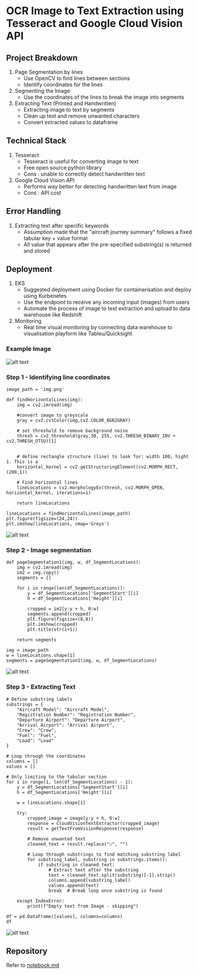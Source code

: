 # OCR Image to Text Extraction using Tesseract and Google Cloud Vision API

## Project Breakdown

1. Page Segmentation by lines
   - Use OpenCV to find lines between sections
   - Identify coordinates for the lines
2. Segmenting the Image
   - Use the coordinates of the lines to break the image into segments
3. Extracting Text (Printed and Handwritten)
   - Extracting image to text by segments
   - Clean up text and remove unwanted characters
   - Convert extracted values to dataframe
  
## Technical Stack

1. Tesseract
   - Tesseract is useful for converting image to text
   - Free open source python library
   - Cons : unable to correctly detect handwritten text
2. Google Cloud Vision API
   - Performs way better for detecting handwritten text from image
   - Cons : API cost

## Error Handling

1. Extracting text after specific keywords
   - Assumption made that the "aircraft journey summary" follows a fixed tabular key + value format
   - All value that appears after the pre-specified substring(s) is returned and stored

## Deployment

1. EKS
   - Suggested deployment using Docker for containerisation and deploy using Kurbenetes
   - Use the endpoint to receive any incoming input (images) from users
   - Automate the process of image to text extraction and upload to data warehouse like Redshift
2. Monitoring
   - Real time visual monitoring by connecting data warehouse to visualisation playform like Tableu/Quicksight


     
### Example Image
![alt text](https://github.com/HuiminTey/huimintey/blob/main/image/img.png)

### Step 1 - Identifying line coordinates
```
image_path = 'img.png' 

def findHorizontalLines(img):
    img = cv2.imread(img) 
    
    #convert image to greyscale
    gray = cv2.cvtColor(img,cv2.COLOR_BGR2GRAY)
    
    # set threshold to remove background noise
    thresh = cv2.threshold(gray,30, 255, cv2.THRESH_BINARY_INV + cv2.THRESH_OTSU)[1]

    
    # define rectangle structure (line) to look for: width 100, hight 1. This is a 
    horizontal_kernel = cv2.getStructuringElement(cv2.MORPH_RECT, (200,1))
    
    # Find horizontal lines
    lineLocations = cv2.morphologyEx(thresh, cv2.MORPH_OPEN, horizontal_kernel, iterations=1)
    
    return lineLocations

lineLocations = findHorizontalLines(image_path)
plt.figure(figsize=(24,24))
plt.imshow(lineLocations, cmap='Greys')
```
![alt text](https://github.com/HuiminTey/huimintey/blob/main/image/line_break.png)

### Step 2 - Image segmentation
```
def pageSegmentation1(img, w, df_SegmentLocations):
    img = cv2.imread(img) 
    im2 = img.copy()
    segments = []

    for i in range(len(df_SegmentLocations)):
        y = df_SegmentLocations['SegmentStart'][i]
        h = df_SegmentLocations['Height'][i]

        cropped = im2[y:y + h, 0:w] 
        segments.append(cropped)
        plt.figure(figsize=(8,8))
        plt.imshow(cropped)
        plt.title(str(i+1))        

    return segments

img = image_path
w = lineLocations.shape[1]
segments = pageSegmentation1(img, w, df_SegmentLocations)
```

![alt text](https://github.com/HuiminTey/huimintey/blob/main/image/segment_image.png)

### Step 3 - Extracting Text
```
# Define substring labels
substrings = {
    "Aircraft Model": "Aircraft Model",
    "Registration Number": "Registration Number",
    "Departure Airport": "Departure Airport",
    "Arrival Airport": "Arrival Airport",
    "Crew": "Crew",
    "Fuel": "Fuel",
    "Load": "Load"
}

# Loop through the coordinates
columns = []
values = []

# Only limiting to the tabular section
for i in range(1, len(df_SegmentLocations) - 1):
    y = df_SegmentLocations['SegmentStart'][i]
    h = df_SegmentLocations['Height'][i]
    
    w = lineLocations.shape[1]

    try:
        cropped_image = image[y:y + h, 0:w] 
        response = CloudVisionTextExtractor(cropped_image)
        result = getTextFromVisionResponse(response)
        
        # Remove unwanted text
        cleaned_text = result.replace("☐", "")
        
        # Loop through substrings to find matching substring label
        for substring_label, substring in substrings.items():
            if substring in cleaned_text:
                # Extract text after the substring
                text = cleaned_text.split(substring)[-1].strip()
                columns.append(substring_label)
                values.append(text)
                break  # Break loop once substring is found

    except IndexError:
        print(f"Empty text from Image - skipping")

df = pd.DataFrame([values], columns=columns)
df
```
![alt text](https://github.com/HuiminTey/huimintey/blob/main/image/output.png)

## Repository

Refer to [notebook.md](https://github.com/HuiminTey/huimintey/blob/main/ADE_Assessment.ipynb)



